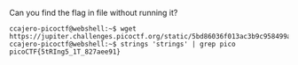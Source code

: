 Can you find the flag in file without running it?

	ccajero-picoctf@webshell:~$ wget https://jupiter.challenges.picoctf.org/static/5bd86036f013ac3b9c958499adf3e2e2/strings
	ccajero-picoctf@webshell:~$ strings 'strings' | grep pico
	picoCTF{5tRIng5_1T_827aee91}